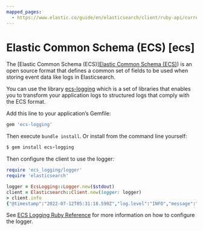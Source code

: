 ```yaml
---
mapped_pages:
  - https://www.elastic.co/guide/en/elasticsearch/client/ruby-api/current/ecs.html
---
```


# Elastic Common Schema (ECS) [ecs]

The [Elastic Common Schema (ECS)][Elastic Common Schema (ECS)](ecs://docs/reference/index.md)) is an open source format that defines a common set of fields to be used when storing event data like logs in Elasticsearch.

You can use the library [ecs-logging](https://github.com/elastic/ecs-logging-ruby) which is a set of libraries that enables you to transform your application logs to structured logs that comply with the ECS format.

Add this line to your application’s Gemfile:

```ruby
gem 'ecs-logging'
```

Then execute `bundle install`. Or install from the command line yourself:

```ruby
$ gem install ecs-logging
```

Then configure the client to use the logger:

```ruby
require 'ecs_logging/logger'
require 'elasticsearch'

logger = EcsLogging::Logger.new($stdout)
client = Elasticsearch::Client.new(logger: logger)
> client.info
{"@timestamp":"2022-07-12T05:31:18.590Z","log.level":"INFO","message":"GET http://localhost:9200/ [status:200, request:0.009s, query:n/a]","ecs.version":"1.4.0"}...
```

See [ECS Logging Ruby Reference](ecs-logging-ruby://docs/reference/index.md) for more information on how to configure the logger.

